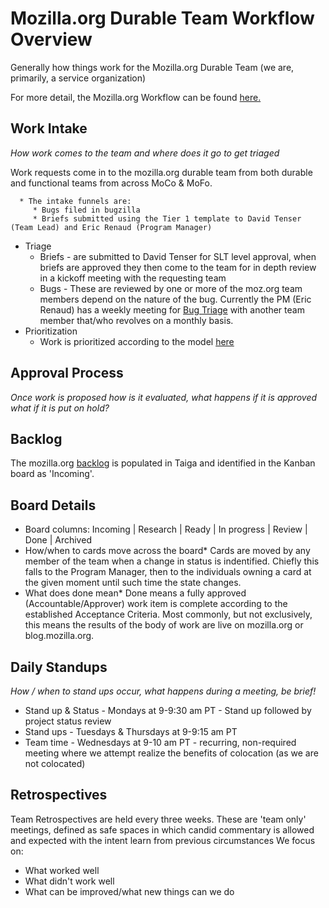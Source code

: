 # Mozilla.org Durable Team Workflow Overview

Generally how things work for the Mozilla.org Durable Team (we are, primarily, a service organization)

For more detail, the Mozilla.org Workflow can be found [here.](https://docs.google.com/presentation/d/1p4PLfoEZW8OVoBT1ZBVu4NOOz6WUeqySpnWaeNrAVTQ/edit#slide=id.g2b28aa21b3_2_585)

## Work Intake

*How work comes to the team and where does it go to get triaged*

   Work requests come in to the mozilla.org durable team from both durable and functional teams from across MoCo & MoFo.
   
      * The intake funnels are:
         * Bugs filed in bugzilla
         * Briefs submitted using the Tier 1 template to David Tenser (Team Lead) and Eric Renaud (Program Manager)
   * Triage
      * Briefs - are submitted to David Tenser for SLT level approval, when briefs are approved they then come to the team for in depth review in a kickoff meeting with the requesting team
      * Bugs - These are reviewed by one or more of the moz.org team members depend on the nature of the bug. Currently the PM (Eric Renaud) has a weekly meeting for [Bug Triage](https://bugzilla.mozilla.org/buglist.cgi?cmdtype=dorem&remaction=run&namedcmd=mozilla.org%20needs%20triage&sharer_id=148348&list_id=14026853) with another team member that/who revolves on a monthly basis.
   * Prioritization
      * Work is prioritized according to the model [here](https://docs.google.com/presentation/d/1MnxtGiPuYZ1KxFY-KM-NQh7VFlaysJp7gB4rBkJyFXo/edit)

## Approval Process

*Once work is proposed how is it evaluated, what happens if it is approved what if it is put on hold?*

## Backlog

The mozilla.org [backlog](https://tree.taiga.io/project/malexis-mozillaorg-durable-team/backlog) is populated in Taiga and identified in the Kanban board as 'Incoming'.

## Board Details

* Board columns:  Incoming | Research | Ready | In progress | Review | Done | Archived 
* How/when to cards move across the board*
Cards are moved by any member of the team when a change in status is indentified. Chiefly this falls to the Program Manager, then to the individuals owning a card at the given moment until such time the state changes.
* What does done mean*
Done means a fully approved (Accountable/Approver) work item is complete according to the established Acceptance Criteria. Most commonly, but not exclusively, this means the results of the body of work are live on mozilla.org or blog.mozilla.org.


## Daily Standups

*How / when to stand ups occur, what happens during a meeting, be brief!*
* Stand up & Status - Mondays at 9-9:30 am PT - Stand up followed by project status review 
* Stand ups - Tuesdays & Thursdays at 9-9:15 am PT
* Team time - Wednesdays at 9-10 am PT - recurring, non-required meeting where we attempt realize the benefits of colocation (as we are not colocated)


## Retrospectives

Team Retrospectives are held every three weeks. These are 'team only' meetings, defined as safe spaces in which candid commentary is allowed and expected with the intent learn from previous circumstances
We focus on: 
* What worked well
* What didn't work well
* What can be improved/what new things can we do
